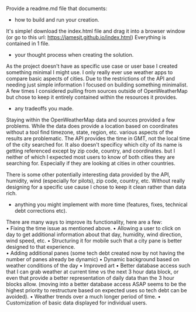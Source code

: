 
Provide a readme.md file that documents:
- how to build and run your creation.

It's simple! download the index.html file and drag it into a browser window (or go to this url: https://jamesjt.github.io/index.html) Everything is contained in 1 file. 

- your thought process when creating the solution.

As the project doesn't have as specific use case or user base I created something minimal I might use. I only really ever use weather apps to compare basic aspects of cities. Due to the restrictions of the API and needing just simple information I focused on building something minimalist. A few times I considered pulling from sources outside of OpenWeatherMap but chose to keep it entirely contained within the resources it provides. 

- any tradeoffs you made.

Staying within the OpenWeatherMap data and sources provided a few problems.
While the data does provide a location based on coordinates without a tool find timezone, state, region, etc. various aspects of the results are problematic. The API provides the time in GMT, not the local time of the city searched for. It also doesn't specificy which city of its name is getting referenced except by zip code, country, and coordinates. but I neither of which I expected most users to know of both cities they are searching for. Especially if they are looking at cities in other countries. 

There is some other potentially interesting data provided by the API, humidity, wind (especially for pilots), zip code, country, etc. Without really designing for a specific use cause I chose to keep it clean rather than data rich. 

- anything you might implement with more time (features, fixes, technical debt corrections etc).

There are many ways to improve its functionality, here are a few:  
• Fixing the time issue as mentioned above. 
• Allowing a user to click on day to get additional information about that day, humidity, wind direction, wind speed, etc. 
• Structuring it for mobile such that a city pane is better designed to that experience.  
• Adding additional panes (some tech debt created now by not having the number of panes already be dynamic)
• Dynamic background based on weather conditions of the day
• Improved art
• Better database access such that I can grab weather at current time vs the next 3 hour data block, or even that provide a better representation of daily data than the 3 hour blocks allow. (moving into a better database access ASAP seems to be the highest priority to restructure based on expected uses so tech debt can be avoided).
• Weather trends over a much longer period of time. 
• Customization of basic data displayed for individual users. 
